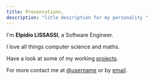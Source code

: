 ```yaml
---
title: Presentationn,
description: "litle description for my personality "
---
```


I'm **Elpidio LISSASSI**, a Software Engineer.

I love all things computer science and maths.

Have a look at some of my working [projects].

For more contact me at [@username] or by [email].




[projects]: /projects
[resume]: https://demo.nurlan.co/hugo-vitae/
[@username]: https://twitter.com/username
[email]: mailto:email@example.com
